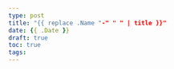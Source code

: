 ```yaml
---
type: post
title: "{{ replace .Name "-" " " | title }}"
date: {{ .Date }}
draft: true
toc: true
tags: 
---
```



